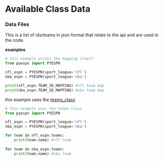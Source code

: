 # Available Class Data

### Data Files
This is a list of ids/teams in json format that relate to the api and are used in the code.


**examples**
```python
# this example prints the mapping itself
from pyespn import PYESPN

nfl_espn = PYESPN(sport_league='nfl')
nba_espn = PYESPN(sport_league='nba')

print(nfl_espn.TEAM_ID_MAPPING) #nfl team map
print(nba_espn.TEAM_ID_MAPPING) #nba team map
```

this example uses the [teams_class](..%2Fclasses%2Fteams_class.md)

```python
# this example uses the teams class
from pyespn import PYESPN

nfl_espn = PYESPN(sport_league='nfl')
nba_espn = PYESPN(sport_league='nba')

for team in nfl_espn.teams:
    print(team.name) #nfl team 
    
for team in nba_espn.teams:
    print(team.name) #nba team 
```
